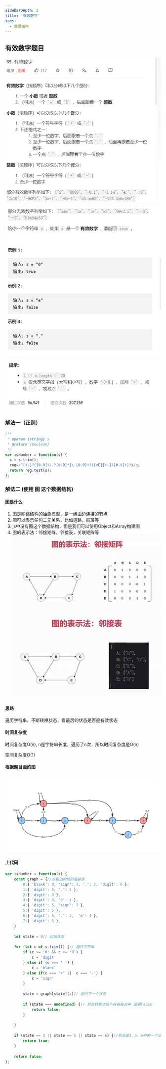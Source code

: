 ```yaml
---
sidebarDepth: 2
title: '有效数字'
tags: 
  - 数据结构
---
```


## 有效数字题目

![validFigure](../../assets/ds/valid-figure01.png)
![validFigure](../../assets/ds/valid-figure02.png)
![validFigure](../../assets/ds/valid-figure03.png)

### 解法一（正则）
```js
/**
 * @param {string} s
 * @return {boolean}
 */
var isNumber = function(s) {
  s = s.trim();  
  reg=/^[+-]?([0-9]+\.?[0-9]*|\.[0-9]+)([eE][+-]?[0-9]+)?$/g;
  return reg.test(s);
};
```


### 解法二 (使用 图 这个数据结构)
#### 图是什么
1. 图是网络结构的抽象模型，是一组由边连接的节点
2. 图可以表示任何二元关系，比如道路，航班等
3. js中没有图这个数据结构，但是我们可以使用Object和Array构建图
4. 图的表示法：邻接矩阵，邻接表，关联矩阵等
![validFigure](../../assets/ds/valid-figure04.jpg)
![validFigure](../../assets/ds/valid-figure05.jpg)

#### 思路
遍历字符串，不断转换状态，看最后的状态是否是有效状态

#### 时间复杂度
时间复杂度O(n), n是字符串长度，遍历了n次，所以时间复杂度是O(n)

空间复杂度O(1)

#### 根据题目画的图

![validFigure](../../assets/ds/valid-figure06.jpg)

#### 上代码

```js
var isNumber = function(s) {
    const graph = {//点和边构成的临接表
        0:{ 'blank': 0, 'sign': 1, '.': 2, 'digit': 6 },
        1:{ 'digit': 6, '.': 2 },
        2:{ 'digit': 3 },
        3:{ 'digit': 3, 'e': 4 },
        4:{ 'digit': 5, 'sign': 7 },
        5:{ 'digit': 5 },
        6:{ 'digit': 6, '.': 3,  'e': 4 },
        7:{ 'digit': 5 },
    }

    let state = 0// 初始状态

    for (let c of s.trim()) {// 循环字符串
        if (c >= '0' && c <= '9') {
            c = 'digit'
        } else if (c === ' ') {
            c = 'blank'
        } else if(c === '+' ||  c === '-') {
            c = 'sign'
        }

        state = graph[state][c]// 返回下一个状态

        if (state === undefined) {// 状态转移之后不在临接表中 返回false
            return false;
        }

    }
    
    if (state == 3 || state == 5 || state == 6) {//状态是3、5、6中的一个说明是有效数字
        return true;
    }

    return false;
};

```


